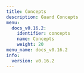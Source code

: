 ```yaml
---
title: Concepts
description: Guard Concepts
menu:
  docs_v0.16.2:
    identifier: concepts
    name: Concepts
    weight: 20
menu_name: docs_v0.16.2
info:
  version: v0.16.2
---
```


